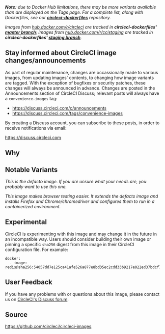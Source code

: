 _**Note:** due to Docker Hub limitations, there may be more variants available than are displayed on the Tags page. For a complete list, along with Dockerfiles, see our **[circleci-dockerfiles](https://github.com/CircleCI-Public/circleci-dockerfiles)** repository._

_Images from [hub.docker.com/r/circleci](https://hub.docker.com/r/circleci) are tracked in **circleci-dockerfiles' [master branch](https://github.com/circleci-public/circleci-dockerfiles)**; images from [hub.docker.com/r/ccistaging](https://hub.docker.com/r/ccistaging) are tracked in **circleci-dockerfiles' [staging branch](https://github.com/CircleCI-Public/circleci-dockerfiles/tree/staging)**._

## Stay informed about CircleCI image changes/announcements

As part of regular maintenance, changes are occassionally made to various images, from updating images' contents, to changing how image variants are tagged. With the exception of bugfixes or security patches, these changes will always be announced in advance. Changes are posted in the Announcements section of CircleCI Discuss; relevant posts will always have a `convenience-images` tag:

- https://discuss.circleci.com/c/announcements
- https://discuss.circleci.com/tags/convenience-images

By creating a Discuss account, you can subscribe to these posts, in order to receive notifications via email:

https://discuss.circleci.com

## Why


## Notable Variants


*This is the defacto image. If you are unsure what your needs are, you probably want to use this one.*


*This image makes browser testing easier. It extends the defacto image and installs Firefox and Chrome/chromedriver and configures them to run in a containerized environment.*

## Experimental

CircleCI is experimenting with this image and may change it in the future in an incompatible way. Users should consider building their own image or pinning a specific `sha256` digest from this image in their CircleCI configuration file. For example:

```
docker:
  - image: redis@sha256:54057dd7e125ca41afe526a877e8bd35ec2cdd33b9217e022ed37bdcf7d09673
```

## User Feedback

If you have any problems with or questions about this image, please contact us on [CircleCI's Discuss forum](https://discuss.circleci.com/c/environment).

## Source

https://github.com/circleci/circleci-images
